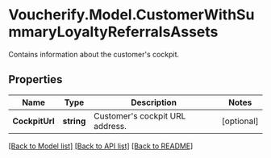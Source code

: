 # Voucherify.Model.CustomerWithSummaryLoyaltyReferralsAssets
Contains information about the customer's cockpit.

## Properties

Name | Type | Description | Notes
------------ | ------------- | ------------- | -------------
**CockpitUrl** | **string** | Customer&#39;s cockpit URL address. | [optional] 

[[Back to Model list]](../../README.md#documentation-for-models) [[Back to API list]](../../README.md#documentation-for-api-endpoints) [[Back to README]](../../README.md)

